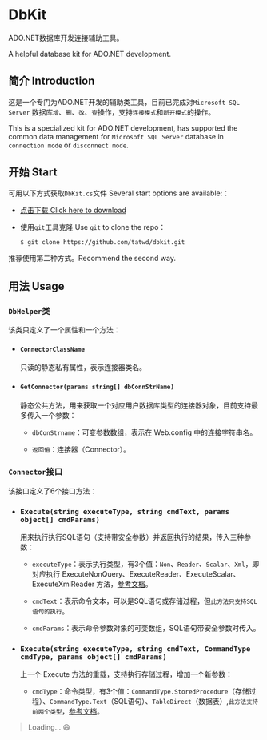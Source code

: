 # DbKit

ADO.NET数据库开发连接辅助工具。

A helpful database kit for ADO.NET development.

## 简介 Introduction

这是一个专门为ADO.NET开发的辅助类工具，目前已完成对`Microsoft SQL Server` 数据库`增`、`删`、`改`、`查`操作，支持`连接模式`和`断开模式`的操作。

This is a specialized kit for ADO.NET development, has supported the common data management for `Microsoft SQL Server` database in `connection mode` or `disconnect mode`.

## 开始 Start

可用以下方式获取`DbKit.cs`文件 Several start options are available:：

- [点击下载 Click here to download](https://codeload.github.com/tatwd/dbkit/zip/v2-dev)

- 使用`git`工具克隆 Use `git` to clone the repo：
  
  ``` bash
  $ git clone https://github.com/tatwd/dbkit.git 
  ```
推荐使用第二种方式。Recommend the second way.

## 用法 Usage

### `DbHelper`类

该类只定义了一个属性和一个方法：

- #### `ConnectorClassName`
  
  只读的静态私有属性，表示连接器类名。

- #### `GetConnector(params string[] dbConnStrName)`
  
  静态公共方法，用来获取一个对应用户数据库类型的连接器对象，目前支持最多传入一个参数：

  - `dbConStrname`：可变参数数组，表示在 Web.config 中的连接字符串名。

  - `返回值`：连接器（Connector）。
  
### `Connector`接口

该接口定义了6个接口方法：

- ### `Execute(string executeType, string cmdText, params object[] cmdParams)`
  
  用来执行执行SQL语句（支持带安全参数）并返回执行的结果，传入三种参数：

  - `executeType`：表示执行类型，有3个值：`Non`、`Reader`、`Scalar`、`Xml`，即对应执行 ExecuteNonQuery、ExecuteReader、ExecuteScalar、ExecuteXmlReader 方法，[参考文档](https://msdn.microsoft.com/zh-cn/library/system.data.sqlclient.sqlcommand.aspx)。

  - `cmdText`：表示命令文本，可以是SQL语句或存储过程，但`此方法只支持SQL语句的执行`。

  - `cmdParams`：表示命令参数对象的可变数组，SQL语句带安全参数时传入。

- ### `Execute(string executeType, string cmdText, CommandType cmdType, params object[] cmdParams)`

  上一个 Execute 方法的重载，支持执行存储过程，增加一个新参数：

  - `cmdType`：命令类型，有3个值：`CommandType.StoredProcedure`（存储过程）、`CommandType.Text`（SQL语句）、`TableDirect`（数据表）,`此方法支持前两个类型`，[参考文档](https://msdn.microsoft.com/zh-cn/library/system.data.commandtype(VS.80).aspx)。

 > Loading... :smile: